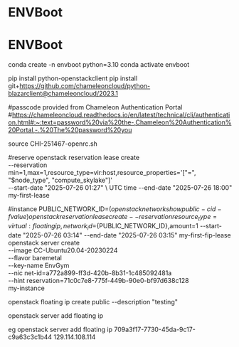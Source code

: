 # ENVBoot
# ENVBoot
conda create -n envboot python=3.10
conda activate envboot

pip install python-openstackclient
pip install git+https://github.com/chameleoncloud/python-blazarclient@chameleoncloud/2023.1


#passcode provided from Chameleon Authentication Portal
#https://chameleoncloud.readthedocs.io/en/latest/technical/cli/authentication.html#:~:text=password%20via%20the-,Chameleon%20Authentication%20Portal,-.%20The%20password%20you

source CHI-251467-openrc.sh

#reserve
openstack reservation lease create \
  --reservation min=1,max=1,resource_type=vir:host,resource_properties='["=", "$node_type", "compute_skylake"]' \
  --start-date "2025-07-26 01:27" \ UTC time
  --end-date "2025-07-26 18:00" \
  my-first-lease


#instance
PUBLIC_NETWORK_ID=$(openstack network show public -c id -f value)
openstack reservation lease create --reservation resource_type=virtual:floatingip,network_id=${PUBLIC_NETWORK_ID},amount=1 --start-date "2025-07-26 03:14" --end-date "2025-07-26 03:15" my-first-fip-lease
openstack server create \
--image CC-Ubuntu20.04-20230224 \
--flavor baremetal \
--key-name EnvGym \
--nic net-id=a772a899-ff3d-420b-8b31-1c485092481a \
--hint reservation=71c0c7e8-775f-449b-90e0-bf97d638c128 \
my-instance



openstack floating ip create public --description "testing"

openstack server add floating ip <server-id> <floating-ip>

eg
openstack server add floating ip 709a3f17-7730-45da-9c17-c9a63c3c1b44 129.114.108.114

